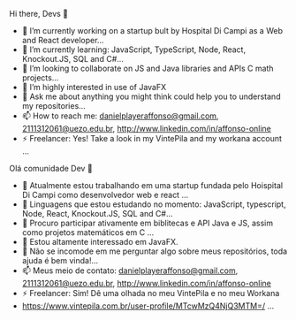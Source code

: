 Hi there, Devs 👋


- 🔭 I’m currently working on a startup bult by Hospital Di Campi as a Web and React developer...
- 🌱 I’m currently learning:
JavaScript, TypeScript, Node, React, Knockout.JS, SQL and C#...
- 👯 I’m looking to collaborate on JS and Java libraries and APIs C math projects...
- 🤔 I’m highly interested in use of JavaFX
- 💬 Ask me about anything you might think could help you to understand my repositories...
- 📫 How to reach me: 
danielplayeraffonso@gmail.com, 2111312061@uezo.edu.br, http://www.linkedin.com/in/affonso-online
- ⚡ Freelancer: Yes! Take a look in my VintePila and my workana account ...



Olá comunidade Dev 👋


- 🔭 Atualmente estou trabalhando em uma startup fundada pelo Hoispital Di Campi como desenvolvedor web e react ...
- 🌱 Linguagens que estou estudando no momento:
JavaScript, typescript, Node, React, Knockout.JS, SQL and C#...
- 👯 Procuro participar ativamente em biblitecas e API Java e JS, assim como projetos matemáticos em C ...
- 🤔 Estou altamente interessado em JavaFX.
- 💬 Não se incomode em me perguntar algo sobre meus repositórios, toda ajuda é bem vinda!...
- 📫 Meus meio de contato: 
danielplayeraffonso@gmail.com, 2111312061@uezo.edu.br, http://www.linkedin.com/in/affonso-online
- ⚡ Freelancer: Sim! Dê uma olhada no meu VintePila e no meu Workana
-  https://www.vintepila.com.br/user-profile/MTcwMzQ4NjQ3MTM=/ ...

